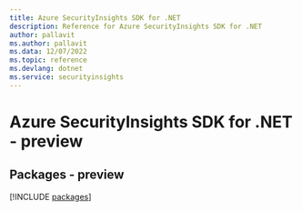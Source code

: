 ```yaml
---
title: Azure SecurityInsights SDK for .NET
description: Reference for Azure SecurityInsights SDK for .NET
author: pallavit
ms.author: pallavit
ms.data: 12/07/2022
ms.topic: reference
ms.devlang: dotnet
ms.service: securityinsights
---
```

# Azure SecurityInsights SDK for .NET - preview
## Packages - preview
[!INCLUDE [packages](securityinsights-index.md)]